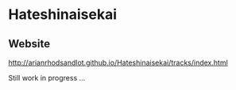 # Hateshinaisekai

## Website

http://arianrhodsandlot.github.io/Hateshinaisekai/tracks/index.html

Still work in progress ...
